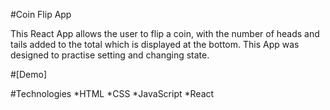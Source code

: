 #Coin Flip App

This React App allows the user to flip a coin, with the number of heads and tails added to the total which is displayed at the bottom. This App was designed to practise setting and changing state.

#[Demo]

#Technologies
*HTML
*CSS
*JavaScript
*React
